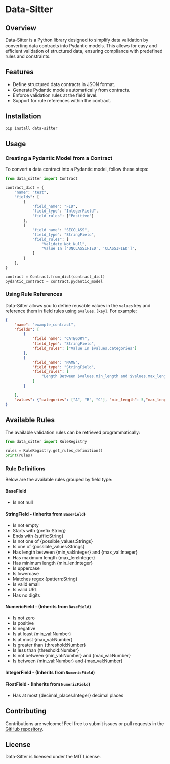 # Data-Sitter

## Overview

Data-Sitter is a Python library designed to simplify data validation by converting data contracts into Pydantic models. This allows for easy and efficient validation of structured data, ensuring compliance with predefined rules and constraints.

## Features

- Define structured data contracts in JSON format.
- Generate Pydantic models automatically from contracts.
- Enforce validation rules at the field level.
- Support for rule references within the contract.

## Installation

```sh
pip install data-sitter
```

## Usage

### Creating a Pydantic Model from a Contract

To convert a data contract into a Pydantic model, follow these steps:

```python
from data_sitter import Contract

contract_dict = {
    "name": "test",
    "fields": [
        {
            "field_name": "FID",
            "field_type": "IntegerField",
            "field_rules": ["Positive"]
        },
        {
            "field_name": "SECCLASS",
            "field_type": "StringField",
            "field_rules": [
                "Validate Not Null",
                "Value In ['UNCLASSIFIED', 'CLASSIFIED']",
            ]
        }
    ],
}

contract = Contract.from_dict(contract_dict)
pydantic_contract = contract.pydantic_model
```

### Using Rule References

Data-Sitter allows you to define reusable values in the `values` key and reference them in field rules using `$values.[key]`. For example:

```json
{
    "name": "example_contract",
    "fields": [
        {
            "field_name": "CATEGORY",
            "field_type": "StringField",
            "field_rules": ["Value In $values.categories"]
        },
        {
            "field_name": "NAME",
            "field_type": "StringField",
            "field_rules": [
                "Length Between $values.min_length and $values.max_length"
            ]
        }

    ],
    "values": {"categories": ["A", "B", "C"], "min_length": 5,"max_length": 50}
}
```

## Available Rules

The available validation rules can be retrieved programmatically:

```python
from data_sitter import RuleRegistry

rules = RuleRegistry.get_rules_definition()
print(rules)
```

### Rule Definitions

Below are the available rules grouped by field type:

#### BaseField

- Is not null

#### StringField - (Inherits from `BaseField`)

- Is not empty
- Starts with {prefix:String}
- Ends with {suffix:String}
- Is not one of {possible_values:Strings}
- Is one of {possible_values:Strings}
- Has length between {min_val:Integer} and {max_val:Integer}
- Has maximum length {max_len:Integer}
- Has minimum length {min_len:Integer}
- Is uppercase
- Is lowercase
- Matches regex {pattern:String}
- Is valid email
- Is valid URL
- Has no digits

#### NumericField - (Inherits from `BaseField`)

- Is not zero
- Is positive
- Is negative
- Is at least {min_val:Number}
- Is at most {max_val:Number}
- Is greater than {threshold:Number}
- Is less than {threshold:Number}
- Is not between {min_val:Number} and {max_val:Number}
- Is between {min_val:Number} and {max_val:Number}

#### IntegerField  - (Inherits from `NumericField`)

#### FloatField  - (Inherits from `NumericField`)

- Has at most {decimal_places:Integer} decimal places

## Contributing

Contributions are welcome! Feel free to submit issues or pull requests in the [GitHub repository](https://github.com/lcandea/data-sitter).

## License

Data-Sitter is licensed under the MIT License.
